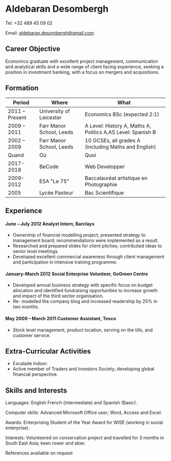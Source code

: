 # Aldebaran Desombergh

Tel: +32 489 45 09 02

Email: aldebaran.desombergh@gmail.com


## Career Objective
Economics graduate with excellent project management, communication and analytical skills and a wide range of client facing experience, seeking a position in investment banking, with a focus on mergers and acquisitions.

## Formation
Period | Where | What
------------ | -------------|---------------
2011 – Present | University of Leicester |Economics BSc (expected 2:1)
2009 – 2011 |  Farr Manor School, Leeds |A Level: History A, Maths A, Politics A,AS Level: Spanish B
2002 – 2009 |  Farr Manor School, Leeds |10 GCSEs, all grades A (including Maths and English)
Quand |	Où | Quoi
2017-2018 | BeCode | Web Developper
2009-2012 | ESA "Le 75" | Baccalauréat artistique en Photographie
2005 | Lycée Pasteur | Bac Scientifique

## Experience 
#### June – July 2012 Analyst Intern, Barclays
* Ownership of financial modelling project; presented strategy to management board; recommendations were implemented as a result.
* Researched and prepared slides for client pitches; contributed ideas to senior level meetings.
* Developed excellent commercial awareness through client management and participation in
intensive training programme.
#### January-March 2012 Social Enterprise Volunteer, GoGreen Centre
* Developed annual business strategy with specific focus on budget allocation and identified
fundraising opportunities to increase growth and impact of the third sector organisation.
* Re- modelled the company blog and increased readership by 25% in two months.
#### May 2009 – March 2011 Customer Assistant, Tesco
* Stock level management, product location, serving on the tills, and customer service.


## Extra-Curricular Activities
* Escalade Indoor.
* Active member of Traders and Investors Society; developing global financial perspective.


## Skills and Interests
Languages: English French (intermediate) and Spanish (Basic).

Computer skills: Advanced Microsoft Office user; Word, Access and Excel.

Awards: Enterprising Student of the Year Award for WISE (working in social enterprise).

Interests: Volunteered on conservation project and travelled for 3 months in South East Asia; keen rower and skier.

References available on request
   
